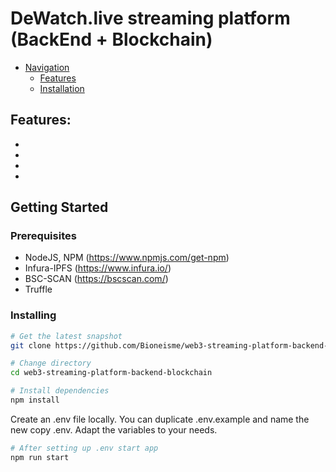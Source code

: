 # DeWatch.live streaming platform (BackEnd + Blockchain)

- [Navigation](#navigation)
    - [Features](#features)
    - [Installation](#prerequisites)

## Features:
*
*
*
*

## Getting Started
### Prerequisites
* NodeJS, NPM (https://www.npmjs.com/get-npm)
* Infura-IPFS (https://www.infura.io/)
* BSC-SCAN (https://bscscan.com/)
* Truffle

### Installing
```bash
# Get the latest snapshot
git clone https://github.com/Bioneisme/web3-streaming-platform-backend-blockchain.git
```
``` bash
# Change directory
cd web3-streaming-platform-backend-blockchain
```
``` bash
# Install dependencies
npm install
```
Create an .env file locally. You can duplicate .env.example and name the new copy .env. Adapt the variables to your needs.
``` bash
# After setting up .env start app
npm run start
```
